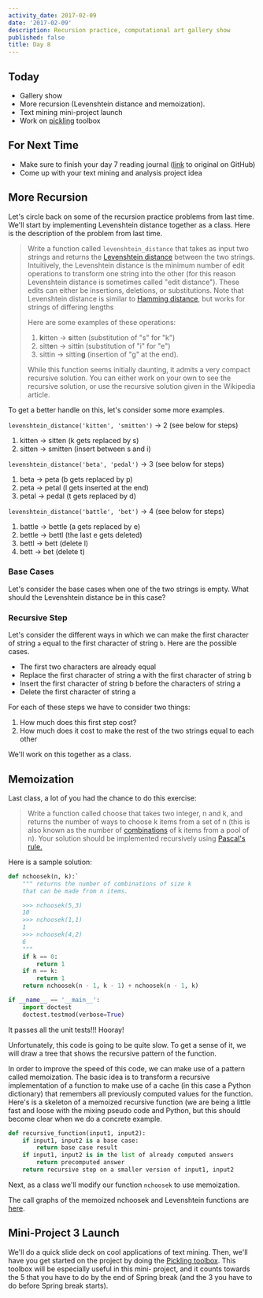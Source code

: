 ```yaml
---
activity_date: 2017-02-09
date: '2017-02-09'
description: Recursion practice, computational art gallery show
published: false
title: Day 8
---
```


## Today

* Gallery show
* More recursion (Levenshtein distance and memoization).
* Text mining mini-project launch
* Work on [pickling](/project-toolbox/pickling) toolbox

## For Next Time

* Make sure to finish your day 7 reading journal ([link](https://github.com//{{site.course.github_owner}}/ReadingJournal/blob/master/day7_reading_journal.ipynb) to original on GitHub)
* Come up with your text mining and analysis project idea

## More Recursion

Let's circle back on some of the recursion practice problems from last time.
We'll start by implementing Levenshtein distance together as a class. Here is
the description of the problem from last time.

> Write a function called `levenshtein_distance` that takes as input two
strings and returns the [Levenshtein
distance](https://en.wikipedia.org/wiki/Levenshtein_distance) between the two
strings. Intuitively, the Levenshtein distance is the minimum number of edit
operations to transform one string into the other (for this reason Levenshtein
distance is sometimes called "edit distance"). These edits can either be
insertions, deletions, or substitutions. Note that Levenshtein distance is
similar to [Hamming distance](https://en.wikipedia.org/wiki/Hamming_distance),
but works for strings of differing lengths
>
> Here are some examples of these operations:
>
> 1. **k**itten → **s**itten (substitution of "s" for "k")
> 2. sitt**e**n → sitt**i**n (substitution of "i" for "e")
> 3. sittin → sittin**g**  (insertion of "g" at the end).
>
> While this function seems initially daunting, it admits a very compact
recursive solution. You can either work on your own to see the recursive
solution, or use the recursive solution given in the Wikipedia article.

To get a better handle on this, let's consider some more examples.

`levenshtein_distance('kitten', 'smitten')` -> 2 (see below for steps)

1. kitten -&gt; sitten (k gets replaced by s)
2. sitten -&gt; smitten (insert between s and i)


`levenshtein_distance('beta', 'pedal')` -> 3 (see below for steps)

1. beta -&gt; peta (b gets replaced by p)
2. peta -&gt; petal (l gets inserted at the end)
3. petal -&gt; pedal (t gets replaced by d)


`levenshtein_distance('battle', 'bet')` -> 4 (see below for steps)

1. battle -&gt; bettle (a gets replaced by e)
2. bettle -&gt; bettl (the last e gets deleted)
3. bettl -&gt; bett (delete l)
4. bett -&gt; bet (delete t)


### Base Cases

Let's consider the base cases when one of the two strings is empty. What
should the Levenshtein distance be in this case?


### Recursive Step

Let's consider the different ways in which we can make the first character of
string `a` equal to the first character of string `b`. Here are the possible
cases.

* The first two characters are already equal
* Replace the first character of string a with the first character of string b
* Insert the first character of string b before the characters of string a
* Delete the first character of string a

For each of these steps we have to consider two things:

1. How much does this first step cost?
2. How much does it cost to make the rest of the two strings equal to each other

We'll work on this together as a class.


## Memoization

Last class, a lot of you had the chance to do this exercise:

> Write a function called choose that takes two integer, n and k, and returns
the number of ways to choose k items from a set of n (this is also known as
the number of [combinations](https://en.wikipedia.org/wiki/Combination) of k
items from a pool of n). Your solution should be implemented recursively using
[Pascal's rule.](https://en.wikipedia.org/wiki/Pascal%27s_rule)

Here is a sample solution:

``` python
def nchoosek(n, k):`
    """ returns the number of combinations of size k
    that can be made from n items.

    >>> nchoosek(5,3)
    10
    >>> nchoosek(1,1)
    1
    >>> nchoosek(4,2)
    6
    """
    if k == 0:
        return 1
    if n == k:
        return 1
    return nchoosek(n - 1, k - 1) + nchoosek(n - 1, k)

if __name__ == '__main__':
    import doctest
    doctest.testmod(verbose=True)
```

It passes all the unit tests!!! Hooray!

Unfortunately, this code is going to be quite slow. To get a sense of it, we
will draw a tree that shows the recursive pattern of the function.

In order to improve the speed of this code, we can make use of a pattern
called memoization. The basic idea is to transform a recursive implementation
of a function to make use of a cache (in this case a Python dictionary) that
remembers all previously computed values for the function. Here's is a
skeleton of a memoized recursive function (we are being a little fast and
loose with the mixing pseudo code and Python, but this should become clear
when we do a concrete example.

``` python
def recursive_function(input1, input2):
    if input1, input2 is a base case:
        return base case result
    if input1, input2 is in the list of already computed answers
        return precomputed answer
    return recursive step on a smaller version of input1, input2
```

Next, as a class we'll modify our function `nchoosek` to use memoization.

The call graphs of the memoized nchoosek and Levenshtein functions are
[here](https://github.com//{{site.course.github_owner}}/ClassNotes/blob/master/Call%20Graphs%202.ipynb).


## Mini-Project 3 Launch

We'll do a quick slide deck on cool applications of text mining. Then, we'll
have you get started on the project by doing the [Pickling toolbox](/project-toolbox/pickling). This toolbox will be especially useful in this mini-
project, and it counts towards the 5 that you have to do by the end of Spring
break (and the 3 you have to do before Spring break starts).
